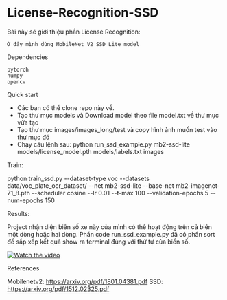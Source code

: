 # License-Recognition-SSD
Bài này sẽ giới thiệu phần License Recognition:

    Ở đây mình dùng MobileNet V2 SSD Lite model

Dependencies

    pytorch
    numpy
    opencv
    
Quick start

- Các bạn có thể clone repo này về.
- Tạo thư mục models và Download model theo file model.txt về thư mục vừa tạo
- Tạo thư mục images/images_long/test và copy hình ảnh muốn test vào thư mục đó
- Chạy câu lệnh sau: python run_ssd_example.py mb2-ssd-lite  models/license_model.pth models/labels.txt images


Train:

python train_ssd.py --dataset-type voc  --datasets data/voc_plate_ocr_dataset/  --net mb2-ssd-lite --base-net mb2-imagenet-71_8.pth  --scheduler cosine --lr 0.01 --t-max 100 --validation-epochs 5 --num-epochs 150 

Results:

Project nhận diện biển số xe này của mình có thể hoạt động trên cả biển một dòng hoặc hai dòng. Phần code run_ssd_example.py đã có phần sort để sắp xếp kết quả show ra terminal đúng với thứ tự của biển số.

[![Watch the video](https://img.youtube.com/vi/aZ0yFEe8_c8/0.jpg)](https://www.youtube.com/watch?v=aZ0yFEe8_c8)

References

Mobilenetv2: https://arxiv.org/pdf/1801.04381.pdf
SSD: https://arxiv.org/pdf/1512.02325.pdf
